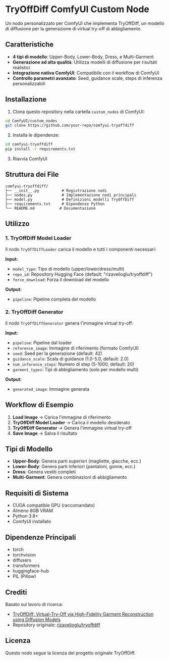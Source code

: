 # TryOffDiff ComfyUI Custom Node

Un nodo personalizzato per ComfyUI che implementa TryOffDiff, un modello di diffusione per la generazione di virtual try-off di abbigliamento.

## Caratteristiche

- **4 tipi di modello**: Upper-Body, Lower-Body, Dress, e Multi-Garment
- **Generazione ad alta qualità**: Utilizza modelli di diffusione per risultati realistici
- **Integrazione nativa ComfyUI**: Compatibile con il workflow di ComfyUI
- **Controllo parametri avanzato**: Seed, guidance scale, steps di inferenza personalizzabili

## Installazione

1. Clona questo repository nella cartella `custom_nodes` di ComfyUI:
```bash
cd ComfyUI/custom_nodes
git clone https://github.com/your-repo/comfyui-tryoffdiff
```

2. Installa le dipendenze:
```bash
cd comfyui-tryoffdiff
pip install -r requirements.txt
```

3. Riavvia ComfyUI

## Struttura dei File

```
comfyui-tryoffdiff/
├── __init__.py          # Registrazione nodi
├── nodes.py             # Implementazione nodi principali
├── model.py             # Definizioni modelli TryOffDiff
├── requirements.txt     # Dipendenze Python
└── README.md           # Documentazione
```

## Utilizzo

### 1. TryOffDiff Model Loader

Il nodo `TryOffDiffLoader` carica il modello e tutti i componenti necessari:

**Input:**
- `model_type`: Tipo di modello (upper/lower/dress/multi)
- `repo_id`: Repository Hugging Face (default: "rizavelioglu/tryoffdiff")
- `force_download`: Forza il download del modello

**Output:**
- `pipeline`: Pipeline completa del modello

### 2. TryOffDiff Generator

Il nodo `TryOffDiffGenerator` genera l'immagine virtual try-off:

**Input:**
- `pipeline`: Pipeline dal loader
- `reference_image`: Immagine di riferimento (formato ComfyUI)
- `seed`: Seed per la generazione (default: 42)
- `guidance_scale`: Scala di guidance (1.0-5.0, default: 2.0)
- `num_inference_steps`: Numero di step (5-1000, default: 20)
- `garment_types`: Tipi di abbigliamento (solo per modello multi)

**Output:**
- `generated_image`: Immagine generata

## Workflow di Esempio

1. **Load Image** → Carica l'immagine di riferimento
2. **TryOffDiff Model Loader** → Carica il modello desiderato
3. **TryOffDiff Generator** → Genera l'immagine virtual try-off
4. **Save Image** → Salva il risultato

## Tipi di Modello

- **Upper-Body**: Genera parti superiori (magliette, giacche, ecc.)
- **Lower-Body**: Genera parti inferiori (pantaloni, gonne, ecc.)
- **Dress**: Genera vestiti completi
- **Multi-Garment**: Genera combinazioni di abbigliamento

## Requisiti di Sistema

- CUDA compatible GPU (raccomandato)
- Almeno 8GB VRAM
- Python 3.8+
- ComfyUI installato

## Dipendenze Principali

- torch
- torchvision
- diffusers
- transformers
- huggingface-hub
- PIL (Pillow)

## Crediti

Basato sul lavoro di ricerca:
- [TryOffDiff: Virtual-Try-Off via High-Fidelity Garment Reconstruction using Diffusion Models](https://rizavelioglu.github.io/tryoffdiff)
- Repository originale: [rizavelioglu/tryoffdiff](https://github.com/rizavelioglu/tryoffdiff)

## Licenza

Questo nodo segue la licenza del progetto originale TryOffDiff.